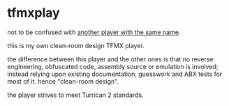 # tfmxplay

not to be confused with [another player with the same name](http://www.boomerangsworld.de/cms/patches/tfmxplay.html).

this is my own clean-room design TFMX player.

the difference between this player and the other ones is that no reverse engineering, obfuscated code, assembly source or emulation is involved; instead relying upon existing documentation, guesswork and ABX tests for most of it. hence "clean-room design".

the player strives to meet Turrican 2 standards.
